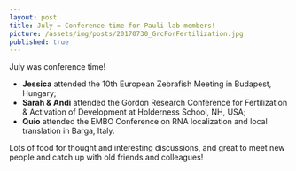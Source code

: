 ```yaml
---
layout: post
title: July = Conference time for Pauli lab members!
picture: /assets/img/posts/20170730_GrcForFertilization.jpg
published: true
---
```


July was conference time! 

- **Jessica** attended the 10th European Zebrafish Meeting in Budapest, Hungary;
- **Sarah & Andi** attended the Gordon Research Conference for Fertilization & Activation of Development at Holderness School, NH, USA;
- **Quio** attended the EMBO Conference on RNA localization and local translation in Barga, Italy.

Lots of food for thought and interesting discussions, and great to meet new people and catch up with old friends and colleagues!

